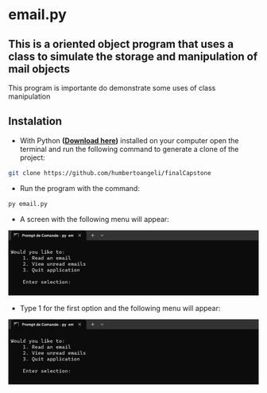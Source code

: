 # email.py

## This is a oriented object program that uses a class to simulate the storage and manipulation of mail objects

This program is importante do demonstrate some uses of
class manipulation

## Instalation

- With Python **([Download here](https://www.python.org/downloads/))** installed on your computer open the terminal and run the following command to generate a clone of the project:

```bash
git clone https://github.com/humbertoangeli/finalCapstone
```

- Run the program with the command:
```bash
py email.py
```

- A screen with the following menu will appear:

![email01](blob/email01.png)

- Type 1 for the first option and the following menu will appear:

![email01](blob/email01.png)


